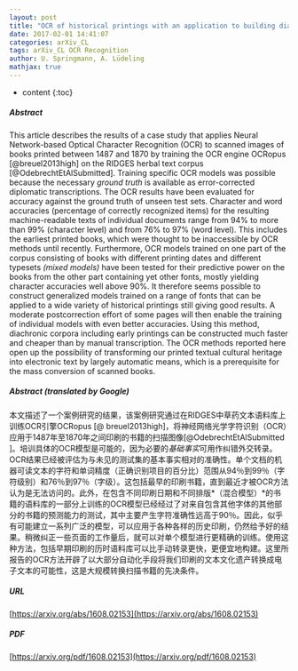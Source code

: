 ```yaml
---
layout: post
title: "OCR of historical printings with an application to building diachronic corpora: A case study using the RIDGES herbal corpus"
date: 2017-02-01 14:41:07
categories: arXiv_CL
tags: arXiv_CL OCR Recognition
author: U. Springmann, A. Lüdeling
mathjax: true
---
```


* content
{:toc}

##### Abstract
This article describes the results of a case study that applies Neural Network-based Optical Character Recognition (OCR) to scanned images of books printed between 1487 and 1870 by training the OCR engine OCRopus [@breuel2013high] on the RIDGES herbal text corpus [@OdebrechtEtAlSubmitted]. Training specific OCR models was possible because the necessary *ground truth* is available as error-corrected diplomatic transcriptions. The OCR results have been evaluated for accuracy against the ground truth of unseen test sets. Character and word accuracies (percentage of correctly recognized items) for the resulting machine-readable texts of individual documents range from 94% to more than 99% (character level) and from 76% to 97% (word level). This includes the earliest printed books, which were thought to be inaccessible by OCR methods until recently. Furthermore, OCR models trained on one part of the corpus consisting of books with different printing dates and different typesets *(mixed models)* have been tested for their predictive power on the books from the other part containing yet other fonts, mostly yielding character accuracies well above 90%. It therefore seems possible to construct generalized models trained on a range of fonts that can be applied to a wide variety of historical printings still giving good results. A moderate postcorrection effort of some pages will then enable the training of individual models with even better accuracies. Using this method, diachronic corpora including early printings can be constructed much faster and cheaper than by manual transcription. The OCR methods reported here open up the possibility of transforming our printed textual cultural heritage into electronic text by largely automatic means, which is a prerequisite for the mass conversion of scanned books.

##### Abstract (translated by Google)
本文描述了一个案例研究的结果，该案例研究通过在RIDGES中草药文本语料库上训练OCR引擎OCRopus [@ breuel2013high]，将神经网络光学字符识别（OCR）应用于1487年至1870年之间印刷的书籍的扫描图像[@OdebrechtEtAlSubmitted ]。培训具体的OCR模型是可能的，因为必要的*基础事实*可用作纠错外交转录。 OCR结果已经被评估为与未见的测试集的基本事实相对的准确性。单个文档的机器可读文本的字符和单词精度（正确识别项目的百分比）范围从94％到99％（字符级别）和76％到97％（字级）。这包括最早的印刷书籍，直到最近才被OCR方法认为是无法访问的。此外，在包含不同印刷日期和不同排版*（混合模型）*的书籍的语料库的一部分上训练的OCR模型已经经过了对来自包含其他字体的其他部分的书籍的预测能力的测试，其中主要产生字符准确性远高于90％。因此，似乎有可能建立一系列广泛的模型，可以应用于各种各样的历史印刷，仍然给予好的结果。稍微纠正一些页面的工作量后，就可以对单个模型进行更精确的训练。使用这种方法，包括早期印刷的历时语料库可以比手动转录更快，更便宜地构建。这里所报告的OCR方法开辟了以大部分自动化手段将我们印刷的文本文化遗产转换成电子文本的可能性，这是大规模转换扫描书籍的先决条件。

##### URL
[https://arxiv.org/abs/1608.02153](https://arxiv.org/abs/1608.02153)

##### PDF
[https://arxiv.org/pdf/1608.02153](https://arxiv.org/pdf/1608.02153)


